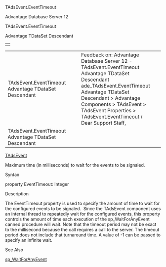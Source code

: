 TAdsEvent.EventTimeout




Advantage Database Server 12  

TAdsEvent.EventTimeout

Advantage TDataSet Descendant

|  |
| --- |
|  |

|  |  |  |  |  |
| --- | --- | --- | --- | --- |
| TAdsEvent.EventTimeout  Advantage TDataSet Descendant |  |  | Feedback on: Advantage Database Server 12 - TAdsEvent.EventTimeout Advantage TDataSet Descendant ade\_TAdsEvent.EventTimeout Advantage TDataSet Descendant > Advantage Components > TAdsEvent > TAdsEvent Properties > TAdsEvent.EventTimeout / Dear Support Staff, |  |
| TAdsEvent.EventTimeout  Advantage TDataSet Descendant |  |  |  |  |

[TAdsEvent](ade_tadsevent.htm)

Maximum time (in milliseconds) to wait for the events to be signaled.

Syntax

property EventTimeout: Integer

Description

The EventTimeout property is used to specify the amount of time to wait for the configured events to be signaled.  Since the TAdsEvent component uses an internal thread to repeatedly wait for the configured events, this property controls the amount of time each execution of the sp\_WaitForAnyEvent canned procedure will wait. Note that the timeout period may not be exact to the millisecond because the call requires a call to the server. The timeout period does not include that turnaround time. A value of -1 can be passed to specify an infinite wait.

See Also

[sp\_WaitForAnyEvent](master_sp_waitforanyevent.htm)